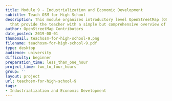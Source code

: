 ```yaml
---
title: Module 9 - Industrialization and Economic Development
subtitle: Teach OSM for High School
description: This module organizes introductory level OpenStreetMap (OSM) resources
  that provide the teacher with a simple but comprehensive overview of the OSM project.
author: OpenStreetMap Contributors
date_posted: 2019-08-01
thumbnail: teachosm-for-high-school-9.png
filename: teachosm-for-high-school-9.pdf
type: desktop
audience: university
difficulty: beginner
preparation_time: less_than_one_hour
project_time: two_to_four_hours
group: ''
layout: project
url: teachosm-for-high-school-9
tags:
- Industrialization and Economic Development
---
```


